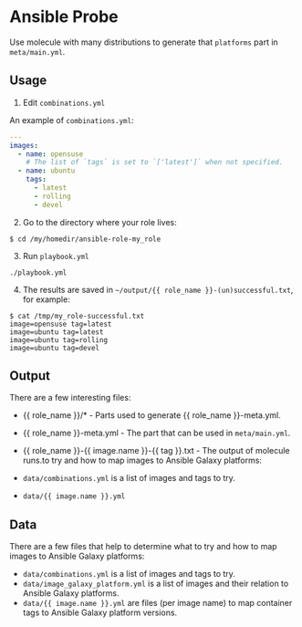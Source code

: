 Ansible Probe
=============

Use molecule with many distributions to generate that `platforms` part in `meta/main.yml`.

Usage
-----

1. Edit `combinations.yml`

An example of `combinations.yml`:

```yaml
---
images:
  - name: opensuse
    # The list of `tags` is set to `['latest']` when not specified.
  - name: ubuntu
    tags:
      - latest
      - rolling
      - devel
```

2. Go to the directory where your role lives:

```
$ cd /my/homedir/ansible-role-my_role
```

3. Run `playbook.yml`

```
./playbook.yml
```

4. The results are saved in `~/output/{{ role_name }}-(un)successful.txt`, for example:

```
$ cat /tmp/my_role-successful.txt
image=opensuse tag=latest
image=ubuntu tag=latest
image=ubuntu tag=rolling
image=ubuntu tag=devel
```

Output
------

There are a few interesting files:

- {{ role_name }}/* - Parts used to generate {{ role_name }}-meta.yml.
- {{ role_name }}-meta.yml - The part that can be used in `meta/main.yml`.
- {{ role_name }}-{{ image.name }}-{{ tag }}.txt - The output of molecule runs.to try and how to map images to Ansible Galaxy platforms:

- `data/combinations.yml` is a list of images and tags to try.
- `data/{{ image.name }}.yml`

Data
----

There are a few files that help to determine what to try and how to map images to Ansible Galaxy platforms:

- `data/combinations.yml` is a list of images and tags to try.
- `data/image_galaxy_platform.yml` is a list of images and their relation to Ansible Galaxy platforms.
- `data/{{ image.name }}.yml` are files (per image name) to map container tags to Ansible Galaxy platform versions.
